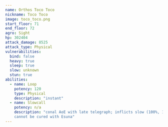 ```yaml
---
name: Orthos Toco Toco
nickname: Toco Toco
image: toco_toco.png
start_floor: 71
end_floor: 72
agro: Sight
hp: 302404
attack_damage: 8525
attack_type: Physical
vulnerabilities:
  bind: false
  heavy: true
  sleep: true
  slow: unknown
  stun: true
abilities:
  - name: Loop
    potency: 120
    type: Physical
    description: "instant"
  - name: Slowcall
    potency: n/a
    description: "conal AoE with late telegraph; inflicts slow (100%, 1m) which
    cannot be cured with Esuna"
---
```

